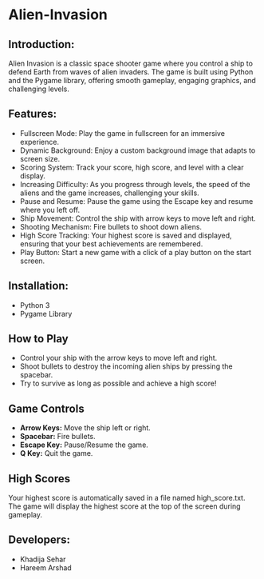 # Alien-Invasion
## Introduction:
Alien Invasion is a classic space shooter game where you control a ship to defend Earth from waves of alien invaders. The game is built using Python and the Pygame library, offering smooth gameplay, engaging graphics, and challenging levels.

## Features:
- Fullscreen Mode: Play the game in fullscreen for an immersive experience.
- Dynamic Background: Enjoy a custom background image that adapts to screen size.
- Scoring System: Track your score, high score, and level with a clear display.
- Increasing Difficulty: As you progress through levels, the speed of the aliens and the game increases, challenging your skills.
- Pause and Resume: Pause the game using the Escape key and resume where you left off.
- Ship Movement: Control the ship with arrow keys to move left and right.
- Shooting Mechanism: Fire bullets to shoot down aliens.
- High Score Tracking: Your highest score is saved and displayed, ensuring that your best achievements are remembered.
- Play Button: Start a new game with a click of a play button on the start screen.

## Installation:
- Python 3
- Pygame Library

## How to Play
- Control your ship with the arrow keys to move left and right.
- Shoot bullets to destroy the incoming alien ships by pressing the spacebar.
- Try to survive as long as possible and achieve a high score!
  
## Game Controls
- **Arrow Keys:** Move the ship left or right.
- **Spacebar:** Fire bullets.
- **Escape Key:** Pause/Resume the game.
- **Q Key:** Quit the game.
  
## High Scores
Your highest score is automatically saved in a file named high_score.txt. The game will display the highest score at the top of the     screen during gameplay.
  
## Developers:
- Khadija Sehar
- Hareem Arshad
